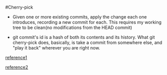 #Cherry-pick


- Given one or more existing commits, apply the change each one introduces, recording a new commit for each. This requires my working tree to be clean(no modifications from the HEAD commit)

- git commit's id is a hash of both its contents and its history. What git cherry-pick does, basically, is take a commit from somewhere else, and "play it back" wherever you are right now. 




[reference1](http://think-like-a-git.net/sections/rebase-from-the-ground-up/cherry-picking-explained.html)

[reference2](https://git-scm.com/docs/git-cherry-pick)